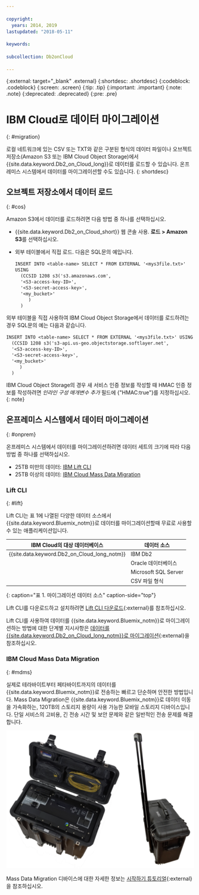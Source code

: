 ```yaml
---

copyright:
  years: 2014, 2019
lastupdated: "2018-05-11"

keywords: 

subcollection: Db2onCloud

---
```


<!-- Attribute definitions --> 
{:external: target="_blank" .external}
{:shortdesc: .shortdesc}
{:codeblock: .codeblock}
{:screen: .screen}
{:tip: .tip}
{:important: .important}
{:note: .note}
{:deprecated: .deprecated}
{:pre: .pre}

# IBM Cloud로 데이터 마이그레이션
{: #migration}

로컬 네트워크에 있는 CSV 또는 TXT와 같은 구분된 형식의 데이터 파일이나 오브젝트 저장소(Amazon S3 또는 IBM Cloud Object Storage)에서 {{site.data.keyword.Db2_on_Cloud_long}}로 데이터를 로드할 수 있습니다. 온프레미스 시스템에서 데이터를 마이그레이션할 수도 있습니다.
{: shortdesc}

## 오브젝트 저장소에서 데이터 로드
{: #cos}

Amazon S3에서 데이터를 로드하려면 다음 방법 중 하나를 선택하십시오.
  * {{site.data.keyword.Db2_on_Cloud_short}} 웹 콘솔 사용. **로드 > Amazon S3**를 선택하십시오. 
  * 외부 테이블에서 직접 로드. 다음은 SQL문의 예입니다.

    ```
    INSERT INTO <table-name> SELECT * FROM EXTERNAL '<mys3file.txt>' USING
      (CCSID 1208 s3('s3.amazonaws.com',
      '<S3-access-key-ID>',
      '<S3-secret-access-key>',
      '<my_bucket>'
         )
      )      
    ```

외부 테이블을 직접 사용하여 IBM Cloud Object Storage에서 데이터를 로드하려는 경우 SQL문의 예는 다음과 같습니다.

```
INSERT INTO <table-name> SELECT * FROM EXTERNAL '<mys3file.txt>' USING
  (CCSID 1208 s3('s3-api.us-geo.objectstorage.softlayer.net',
  '<S3-access-key-ID>',
  '<S3-secret-access-key>',
  '<my_bucket>'
     )
  )      
```

IBM Cloud Object Storage의 경우 새 서비스 인증 정보를 작성할 때 HMAC 인증 정보를 작성하려면 *인라인 구성 매개변수 추가* 필드에 {"HMAC:true"}를 지정하십시오.
{: note}

## 온프레미스 시스템에서 데이터 마이그레이션
{: #onprem}

온프레미스 시스템에서 데이터를 마이그레이션하려면 데이터 세트의 크기에 따라 다음 방법 중 하나를 선택하십시오.
* 25TB 미만의 데이터: [IBM Lift CLI](#lift)
* 25TB 이상의 데이터: [IBM Cloud Mass Data Migration](#mdms)

### Lift CLI
{: #lift}

Lift CLI는 표 1에 나열된 다양한 데이터 소스에서 {{site.data.keyword.Bluemix_notm}}로 데이터를 마이그레이션할때 무료로 사용할 수 있는 애플리케이션입니다. 

| IBM Cloud의 대상 데이터베이스 | 데이터 소스 |
|------------------------------|-------------|
| {{site.data.keyword.Db2_on_Cloud_long_notm}}   | IBM Db2 |
|                              | Oracle 데이터베이스 |
|                              | Microsoft SQL Server |
|                              | CSV 파일 형식 |
{: caption="표 1. 마이그레이션 데이터 소스" caption-side="top"}

Lift CLI를 다운로드하고 설치하려면 [Lift CLI 다운로드](https://www.lift-cli.cloud.ibm.com/#download){:external}를 참조하십시오.

Lift CLI를 사용하여 데이터를 {{site.data.keyword.Bluemix_notm}}로 마이그레이션하는 방법에 대한 단계별 지시사항은 [데이터를 {{site.data.keyword.Db2_on_Cloud_long_notm}}로 마이그레이션](https://www.lift-cli.cloud.ibm.com/#docs){:external}을 참조하십시오.

### IBM Cloud Mass Data Migration
{: #mdms}

실제로 테라바이트부터 페타바이트까지의 데이터를 {{site.data.keyword.Bluemix_notm}}로 전송하는 빠르고 단순하며 안전한 방법입니다. Mass Data Migration은 {{site.data.keyword.Bluemix_notm}}로 데이터 이동을 가속화하는, 120TB의 스토리지 용량이 사용 가능한 모바일 스토리지 디바이스입니다. 단일 서비스의 고비용, 긴 전송 시간 및 보안 문제와 같은 일반적인 전송 문제를 해결합니다.

![Mass Data Migration 디바이스 보기](images/mdms.svg "Mass Data Migration 디바이스 보기")

Mass Data Migration 디바이스에 대한 자세한 정보는 [시작하기 튜토리얼](/docs/infrastructure/mass-data-migration?topic=mass-data-migration-getting-started-tutorial#getting-started-with-ibm-cloud-mass-data-migration){:external}을 참조하십시오.

